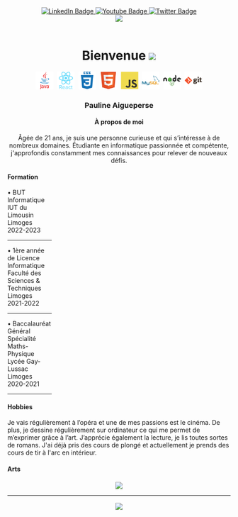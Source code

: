 <div id="badges" align="center">
  <a href="your-linkedin-URL">
    <img src="https://img.shields.io/badge/LinkedIn-blue?style=for-the-badge&logo=linkedin&logoColor=white" alt="LinkedIn Badge"/>
  </a>
  <a href="your-youtube-URL">
    <img src="https://img.shields.io/badge/YouTube-red?style=for-the-badge&logo=youtube&logoColor=white" alt="Youtube Badge"/>
  </a>
  <a href="your-twitter-URL">
    <img src="https://img.shields.io/badge/Twitter-blue?style=for-the-badge&logo=twitter&logoColor=white" alt="Twitter Badge"/>
  </a>
</div>
<div id="ours" align="center">
  <img src="https://media2.giphy.com/media/v1.Y2lkPTc5MGI3NjExbmIxYWthemRpbXRvbTJqanF1ZGVpanJtcWxpMTF2c21idThhaTZ2dyZlcD12MV9pbnRlcm5hbF9naWZfYnlfaWQmY3Q9Zw/c76IJLufpNwSULPk77/giphy.gif" width="100"/>
</div>
<div align="center">
  <img src="https://komarev.com/ghpvc/?username=PaulineWasHere2&style=flat-square&color=blue" alt=""/>
</div>
<h1 align="center">
  Bienvenue
  <img src="https://media4.giphy.com/media/v1.Y2lkPTc5MGI3NjExNmFkY2U4YnQxeWxvbGswOGdoenhoazhtdWNzdGIwN3FkNXkzYm5xciZlcD12MV9zdGlja2Vyc19zZWFyY2gmY3Q9cw/6VElUbx4R1WvuirzwG/giphy.gif" width="50px"/>
</h1>
<div align="center">
  <img src="https://github.com/devicons/devicon/blob/master/icons/java/java-original-wordmark.svg" title="Java" alt="Java" width="40" height="40"/>&nbsp;
  <img src="https://github.com/devicons/devicon/blob/master/icons/react/react-original-wordmark.svg" title="React" alt="React" width="40" height="40"/>&nbsp;
  <img src="https://github.com/devicons/devicon/blob/master/icons/css3/css3-plain-wordmark.svg"  title="CSS3" alt="CSS" width="40" height="40"/>&nbsp;
  <img src="https://github.com/devicons/devicon/blob/master/icons/html5/html5-original.svg" title="HTML5" alt="HTML" width="40" height="40"/>&nbsp;
  <img src="https://github.com/devicons/devicon/blob/master/icons/javascript/javascript-original.svg" title="JavaScript" alt="JavaScript" width="40" height="40"/>&nbsp;
  <img src="https://github.com/devicons/devicon/blob/master/icons/mysql/mysql-original-wordmark.svg" title="MySQL"  alt="MySQL" width="40" height="40"/>&nbsp;
  <img src="https://github.com/devicons/devicon/blob/master/icons/nodejs/nodejs-original-wordmark.svg" title="NodeJS" alt="NodeJS" width="40" height="40"/>&nbsp;
  <img src="https://github.com/devicons/devicon/blob/master/icons/git/git-original-wordmark.svg" title="Git" **alt="Git" width="40" height="40"/>
</div>
<h3 align="center">Pauline Aigueperse</h3>
<h4 align="center">À propos de moi</h4>
<div align="center" width="50">
   Âgée de 21 ans, je suis une personne curieuse et qui s’intéresse à de nombreux domaines. Étudiante en informatique passionnée et compétente, j'approfondis constamment mes connaissances pour relever de nouveaux défis.
</div>
<h4>Formation</h4>
<div style="width: 100px;">
  • BUT Informatique<br>
    IUT du Limousin<br>
    Limoges<br>
    2022-2023<hr>
  • 1ère année de Licence Informatique<br>
    Faculté des Sciences & Techniques<br>
    Limoges<br>
    2021-2022<hr>
  • Baccalauréat Général Spécialité Maths-Physique<br>
    Lycée Gay-Lussac<br>
    Limoges<br>
    2020-2021<hr>
</div>
<h4>Hobbies</h4>
<div>
  Je vais régulièrement à l’opéra et une de mes passions est le cinéma. De plus, je dessine régulièrement sur ordinateur ce qui me permet de m’exprimer grâce à l’art. J’apprécie également la lecture, je lis toutes sortes de romans. J'ai déjà pris des cours de plongé et actuellement je prends des cours de tir à l'arc en intérieur. 
</div>
<h4>Arts</h4>
<div align="center">
<img src="https://pbs.twimg.com/media/GediUCFW4AAdjdM?format=jpg&name=4096x4096" height="300" align="center"/>
<hr>
<img src="https://pbs.twimg.com/media/GbAvQSKWsAAkiAo?format=jpg&name=large" width="300" align="center"/>
</div>

